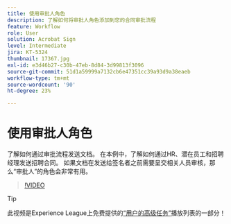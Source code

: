 ```yaml
---
title: 使用审批人角色
description: 了解如何将审批人角色添加到您的合同审批流程
feature: Workflow
role: User
solution: Acrobat Sign
level: Intermediate
jira: KT-5324
thumbnail: 17367.jpg
exl-id: e3d46b27-c30b-47eb-8d84-3d99813f3096
source-git-commit: 51d1a59999a7132cb6e47351cc39a93d9a38eaeb
workflow-type: tm+mt
source-wordcount: '90'
ht-degree: 23%

---
```


# 使用审批人角色

了解如何通过审批流程发送文档。 在本例中，了解如何通过HR、潜在员工和招聘经理发送招聘合同。 如果文档在发送给签名者之前需要呈交相关人员审核，那么“审批人”的角色会非常有用。

>[!VIDEO](https://video.tv.adobe.com/v/3411216?quality=12&learn=on&hidetitle=true&captions=chi_hans)

>[!TIP]
>
>此视频是Experience League上免费提供的[“用户的高级任务”](https://experienceleague.adobe.com/zh-hans/playlists/acrobat-sign-get-started-business-users)播放列表的一部分！


